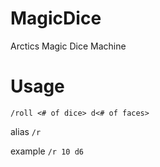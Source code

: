 # MagicDice
Arctics Magic Dice Machine

# Usage
`/roll <# of dice> d<# of faces>`

alias
`/r`

example
`/r 10 d6`
